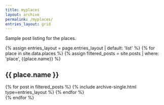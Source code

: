 ```yaml
---
title: myplaces
layout: archive
permalink: /myplaces/
entries_layout: grid
---
```


Sample post listing for the places.

{% assign entries_layout = page.entries_layout | default: 'list' %}
{% for place in site.data.places %}
    {% assign filtered_posts = site.posts | where: 'place', {{place.name}} %}
    <section id="{{ place.name }}">
        <h2>{{ place.name }}</h2>
        <div class="entries-{{ entries_layout }}">
        {% for post in filtered_posts %}
            {% include archive-single.html type=entries_layout %}
        {% endfor %}
        </div>
    </section>
{% endfor %}
